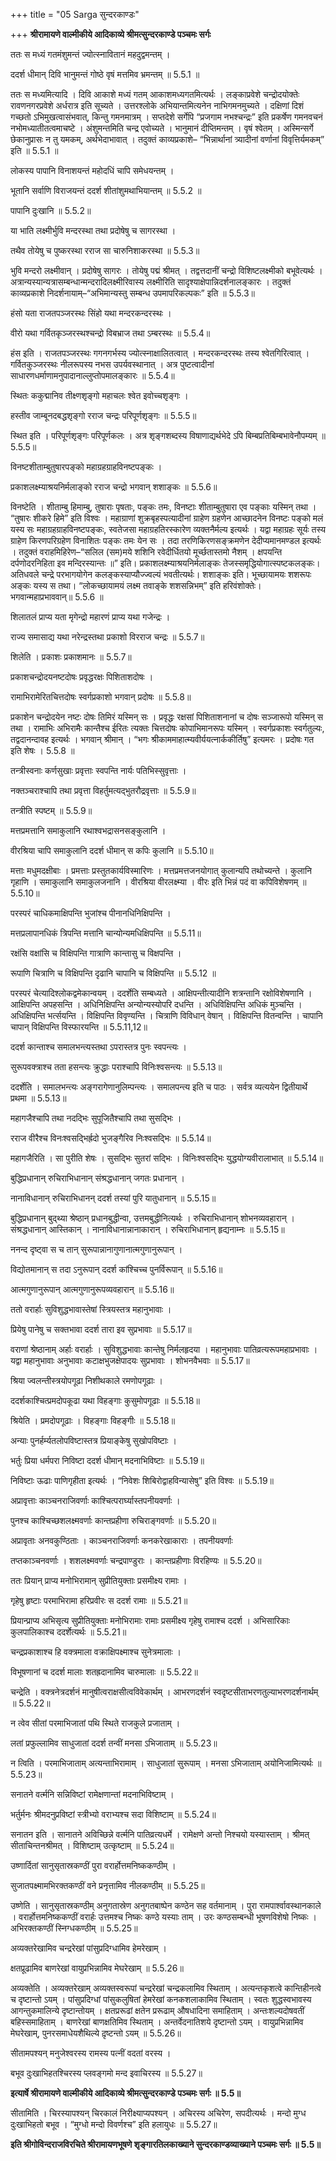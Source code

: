 +++
title = "05 Sarga सुन्दरकाण्डः"

+++
**श्रीरामायणे वाल्मीकीये आदिकाव्ये श्रीमत्सुन्दरकाण्डे पञ्चमः सर्गः**

ततः स मध्यं गतमंशुमन्तं ज्योत्स्नावितानं महदुद्वमन्तम् ।

ददर्श धीमान् दिवि भानुमन्तं गोष्ठे वृषं मत्तमिव भ्रमन्तम् ॥ 5.5.1 ॥

ततः स मध्यमित्यादि । दिवि आकाशे मध्यं गतम् आकाशमध्यगतमित्यर्थः । लङ्काप्रवेशे चन्द्रोदयोक्तेः रावणनगरप्रवेशे अर्धरात्र इति सूच्यते । उत्तरश्लोके अभियान्तमित्यनेन नाभिगमनमुच्यते । दक्षिणां दिशं गच्छतो ऽभिमुखत्वासंभवात्, किन्तु गमनमात्रम् । सप्तदेशे सर्गेपि “प्रजगाम नभश्चन्द्रः” इति प्रकर्षेण गमनवचनं नभोमध्यातीतत्वमाचष्टे । अंशुमन्तमिति चन्द्र एवोच्यते । भानुमानं दीप्तिमन्तम् । वृषं श्वेतम् । अस्मिन्सर्गे छेकानुप्रासः न तु यमकम्, अर्थभेदाभावात् । तदुक्तं काव्यप्रकाशे– “भिन्नार्थानां त्र्यादीनां वर्णानां विवृत्तिर्यमकम्” इति ॥ 5.5.1 ॥

लोकस्य पापानि विनाशयन्तं महोदधिं चापि समेधयन्तम् ।

भूतानि सर्वाणि विराजयन्तं ददर्श शीतांशुमथाभियान्तम् ॥ 5.5.2 ॥

पापानि दुःखानि ॥ 5.5.2॥

या भाति लक्ष्मीर्भुवि मन्दरस्था तथा प्रदोषेषु च सागरस्था ।

तथैव तोयेषु च पुष्करस्था रराज सा चारुनिशाकरस्था ॥ 5.5.3॥

भुवि मन्दरो लक्ष्मीवान् । प्रदोषेषु सागरः । तोयेषु पद्मं श्रीमत् । तद्वत्तदानीं चन्द्रो विशिष्टलक्ष्मीको बभूवेत्यर्थः । अत्रान्यस्यान्यत्रासम्बन्धान्मन्दरादिलक्ष्मीरिवास्य लक्ष्मीरिति सादृश्याक्षेपान्निदर्शनालङ्कारः । तदुक्तं काव्यप्रकाशे निदर्शनायाम्–“अभिमान्यस्तु सम्बन्ध उपमापरिकल्पकः” इति ॥ 5.5.3॥

हंसो यता राजतपञ्जरस्थः सिंहो यथा मन्दरकन्दरस्थः ।

वीरो यथा गर्वितकृञ्जरस्थश्चन्द्रो विबभ्राज तथा ऽम्बरस्थः ॥ 5.5.4॥

हंस इति । राजतपञ्जरस्थः गगनगर्भस्य ज्योत्स्नाक्षालितत्वात् । मन्दरकन्दरस्थः तस्य श्वेतगिरित्वात् । गर्वितकुञ्जरस्थः नीलरूपस्य नभस उपर्यवस्थानात् । अत्र पुष्टत्वादीनां साधारणधर्माणामनुपादानाल्लुप्तोपमालङ्कारः ॥ 5.5.4॥

स्थितः ककुद्मानिव तीक्ष्णशृङ्गो महाचलः श्वेत इवोच्चशृङ्गः ।

हस्तीव जाम्बूनदबद्धशृङ्गो रराज चन्द्रः परिपूर्णशृङ्गः ॥ 5.5.5॥

स्थित इति । परिपूर्णशृङ्गः परिपूर्णकलः । अत्र शृङ्गशब्दस्य विषाणाद्यर्थभेदे ऽपि बिम्बप्रतिबिम्बभावेनौपम्यम् ॥ 5.5.5॥

विनष्टशीताम्बुतुषारपङ्को महाग्रहग्राहविनष्टपङ्कः ।

प्रकाशलक्ष्म्याश्रयनिर्मलाङ्को रराज चन्द्रो भगवान् शशाङ्कः ॥ 5.5.6॥

विनष्टेति । शीताम्बु हिमाम्बु, तुषाराः पृषताः, पङ्कः तमः, विनष्टाः शीताम्बुतुषारा एव पङ्काः यस्मिन् तथा । “तुषारः शीकरे हिमे” इति विश्वः । महाग्राणां शुक्रबृहस्पत्यादीनां ग्राहेण ग्रहणेन आच्छादनेन विनष्टः पङ्को मलं यस्य सः महाग्रहग्राहविनष्टपङ्कः, स्वतेजसा महाग्रहतिरस्कारेण व्यक्तनैर्मल्य इत्यर्थः । यद्वा महाग्रहः सूर्यः तस्य ग्राहेण किरणपरिग्रहेण विनाशितः पङ्कः तमः येन सः । तदा तरणिकिरणसङ्क्रमणेन देदीप्यमानमण्डल इत्यर्थः । तदुक्तं वराहमिहिरेण–“सलिल (सम)मये शशिनि रवेदीर्धितयो मूर्च्छतास्तमो नैशम् । क्षपयन्ति दर्पणोदरनिहिता इव मन्दिरस्यान्तः ॥” इति। प्रकाशलक्ष्म्याश्रयनिर्मलाङ्कः तेजस्समृद्धियोगात्स्पष्टकलङ्कः। अतिधवले चन्द्रे परभागयोगेन कलङ्कस्याप्यौज्ज्वल्यं भवतीत्यर्थः। शशाङ्कः इति। भूच्छायामयः शशरूपः अङ्कः यस्य स तथा। “लोकच्छायामयं लक्ष्म तवाङ्के शशसन्निभम्” इति हरिवंशोक्तेः। भगवान्महाप्रभाववान्॥ 5.5.6 ॥

शिलातलं प्राप्य यता मृगेन्द्रो महारणं प्राप्य यथा गजेन्द्रः ।

राज्य समासाद्य यथा नरेन्द्रस्तथा प्रकाशो विरराज चन्द्रः ॥ 5.5.7॥

शिलेति । प्रकाशः प्रकाशमानः ॥ 5.5.7॥

प्रकाशचन्द्रोदयनष्टदोषः प्रवृद्धरक्षः पिशिताशदोषः ।

रामाभिरामेरितचित्तदोषः स्वर्गप्रकाशो भगवान् प्रदोषः ॥ 5.5.8॥

प्रकाशेन चन्द्रोदयेन नष्टः दोषः तिमिरं यस्मिन् सः । प्रवृद्धः रक्षसां पिशिताशनानां च दोषः सञ्जारूपो यस्मिन् स तथा । रामाभिः अभिरामैः कान्तैश्च ईरितः त्यक्तः चित्तदोषः कोपाभिमानरूपः यस्मिन् । स्वर्गप्रकाशः स्वर्गतुल्यः, तद्वदानन्दावह इत्यर्थः । भगवान् श्रीमान् । “भगः श्रीकाममाहात्म्यवीर्ययत्नार्ककीर्तिषु” इत्यमरः । प्रदोषः गत इति शेषः । 5.5.8 ॥

तन्त्रीस्वनाः कर्णसुखाः प्रवृत्ताः स्वपन्ति नार्यः पतिभिस्सुवृत्ताः ।

नक्तञ्चराश्चापि तथा प्रवृत्ता विहर्तुमत्यद्भुतरौद्रवृत्ताः ॥ 5.5.9॥

तन्त्रीति स्पष्टम् ॥ 5.5.9॥

मत्तप्रमत्तानि समाकुलानि रथाश्वभद्रासनसङ्कुलानि ।

वीरश्रिया चापि समाकुलानि ददर्श धीमान् स कपिः कुलानि ॥ 5.5.10॥

मत्ताः मधुमदक्षीबाः । प्रमत्ताः प्रस्तुतकार्यविस्मारिणः । मत्तप्रमत्तजनयोगात् कुलान्यपि तथोच्यन्ते । कुलानि गृहाणि । समाकुलानि समाकुलजनानि । वीरश्रिया वीरलक्ष्म्या । वीरः इति भिन्नं पदं वा कपिविशेषणम् ॥ 5.5.10॥

परस्परं चाधिकमाक्षिपन्ति भुजांश्च पीनानधिनिक्षिपन्ति ।

मत्तप्रलापानधिकं त्रिपन्ति मत्तानि चान्योन्यमधिक्षिपन्ति ॥ 5.5.11॥

रक्षंसि वक्षांसि च विक्षिपन्ति गात्राणि कान्तासु च विक्षपन्ति ।

रूपाणि चित्राणि च विक्षिपन्ति दृढानि चापानि च विक्षिपन्ति ॥ 5.5.12 ॥

परस्परं चेत्यादिश्लोकद्वमेकान्वयम् । ददर्शेति सम्बध्यते । आक्षिपन्तीत्यादीनि शत्रन्तानि रक्षोविशेषणानि । आक्षिपन्ति अपहसन्ति । अधिनिक्षिपन्ति अन्योन्यस्योपरि दधन्ति । अधिविक्षिपन्ति अधिकं मुञ्चन्ति । अधिक्षिपन्ति भर्त्सयन्ति । विक्षिपन्ति विवृण्यन्ति । चित्राणि विविधान् वेषान् । विक्षिपन्ति वितन्वन्ति । चापानि चापान् विक्षिपन्ति विस्फारयन्ति ॥ 5.5.11,12॥

ददर्श कान्ताश्च समालभन्त्यस्तथा ऽपरास्तत्र पुनः स्वपन्त्यः ।

सुरूपवक्त्राश्च तता हसन्त्यः क्रुद्धाः पराश्चापि विनिःश्वसन्त्यः ॥ 5.5.13॥

ददर्शेति । समालभन्त्यः अङ्गरागेणानुलिम्पन्त्यः । समालपन्त्य इति च पाठः । सर्वत्र व्यत्ययेन द्वितीयार्थे प्रथमा ॥ 5.5.13॥

महागजैश्चापि तथा नदद्भिः सुपूजितैश्चापि तथा सुसद्भिः ।

रराज वीरैश्च विनःश्वसद्भिर्ह्रदो भुजङ्गैरिव निःश्वसद्भिः ॥ 5.5.14॥

महागजैरिति । सा पुरीति शेषः । सुसद्भिः सुतरां सद्भिः । विनिःश्वसद्भिः युद्धयोग्यवीरालाभात् ॥ 5.5.14॥

बुद्धिप्रधानान् रुचिराभिधानान् संश्रद्धधानान् जगतः प्रधानान् ।

नानाविधानान् रुचिराभिधानन् ददर्श तस्यां पुरि यातुधानान् ॥ 5.5.15॥

बुद्धिप्रधानान् बुद्थ्या श्रेष्ठान् प्रधानबुद्धीन्वा, उत्तमबुद्धीनित्यर्थः । रुचिराभिधानान् शोभनव्यवहारान् । संश्रद्धधानान् आस्तिकान् । नानाविधानान्नानाकारान् । रुचिराभिधानान् हृद्यनाम्नः ॥ 5.5.15॥

ननन्द दृष्ट्वा स च तान् सुरूपान्नानागुणानात्मगुणानुरूपान् ।

विद्योतमानान् स तदा ऽनुरूपान् ददर्श कांश्चिच्च पुनर्विरूपान् ॥ 5.5.16॥

आत्मगुणानुरूपान् आत्मगुणानुरूपव्यवहारान् ॥ 5.5.16॥

ततो वरार्हाः सुविशुद्धभावास्तेषां स्त्रियस्तत्र महानुभावाः ।

प्रियेषु पानेषु च सक्तभावा ददर्श तारा इव सुप्रभावाः ॥ 5.5.17॥

वराणां श्रेष्ठानाम् अर्हाः वरार्हाः । सुविशुद्धभावाः कान्तेषु निर्मलहृदया । महानुभावाः पातिव्रत्यरूपमहाप्रभावाः । यद्वा महानुभावाः अनुभावाः कटाक्षभुजक्षेपादयः सुप्रभावाः । शोभनवैभवाः ॥ 5.5.17॥

श्रिया ज्वलन्तीस्त्रयोपगूढा निशीथकाले रमणोपगूढाः ।

ददर्शकाश्चित्प्रमदोपकूढा यथा विहङ्गाः कुसुमोपगूढाः ॥ 5.5.18॥

श्रियेति । प्रमदोपगूढाः । विहङ्गाः विहङ्गीः ॥ 5.5.18॥

अन्याः पुनर्हर्म्यतलोपविष्टास्तत्र प्रियाङ्केषु सुखोपविष्टाः ।

भर्तुः प्रिया धर्मपरा निविष्टा ददर्श धीमान् मदनाभिविष्टाः ॥ 5.5.19॥

निविष्टाः ऊढाः पाणिगृहीता इत्यर्थः । “निवेशः शिबिरोद्वाहविन्यासेषु” इति विश्वः ॥ 5.5.19॥

अप्रावृत्ताः काञ्चनराजिवर्णाः काश्चित्परार्घ्यास्तपनीयवर्णाः ।

पुनश्च काश्चिच्छशलक्ष्मवर्णाः कान्तप्रहीणा रुचिराङ्गवर्णाः ॥ 5.5.20॥

अप्रावृताः अनवकुण्ठिताः । काञ्चनराजिवर्णाः कनकरेखाकाराः । तपनीयवर्णाः

तप्तकाञ्चनवर्णाः । शशलक्ष्मवर्णाः चन्द्रपाण्डुराः । कान्तप्रहीणाः विरहिण्यः ॥ 5.5.20॥

ततः प्रियान् प्राप्य मनोभिरामान् सुप्रीतियुक्ताः प्रसमीक्ष्य रामाः ।

गृहेषु हृष्टाः परमाभिरामा हरिप्रवीरः स ददर्श रामाः ॥ 5.5.21॥

प्रियान्प्राप्य अभिसृत्य सुप्रीतियुक्ताः मनोभिरामाः रामाः प्रसमीक्ष्य गृहेषु रामाश्च ददर्श । अभिसारिकाः कुलपालिकाश्च ददर्शेत्यर्थः ॥ 5.5.21॥

चन्द्रप्रकाशाश्च हि वक्त्रमाला वक्राक्षिपक्ष्माश्च सुनेत्रमालाः ।

विभूषणानां च ददर्श मालाः शतह्रदानामिव चारुमालाः ॥ 5.5.22॥

चन्द्रेति । वक्त्रनेत्रदर्शनं मानुषीत्वराक्षसीत्वविवेकार्थम् । आभरणदर्शनं स्वदृष्टसीताभरणतुल्याभरणदर्शनार्थम् ॥ 5.5.22॥

न त्वेव सीतां परमाभिजातां पथि स्थिते राजकुले प्रजाताम् ।

लतां प्रफुल्लामिव साधुजातां ददर्श तन्वीं मनसा ऽभिजाताम् ॥ 5.5.23॥

न त्विति । परमाभिजाताम् अत्यन्ताभिरामाम् । साधुजातां सुरूपाम् । मनसा ऽभिजाताम् अयोनिजामित्यर्थः ॥ 5.5.23॥

सनातने वर्त्मनि सन्निविष्टां रामेक्षणान्तां मदनाभिविष्टाम् ।

भर्तुर्मनः श्रीमदनुप्रविष्टां स्त्रीभ्यो वराभ्यश्च सदा विशिष्टाम् ॥ 5.5.24॥

सनातन इति । सानातने अविच्छिन्ने वर्त्मनि पातिव्रत्यधर्मे । रामेक्षणे अन्तो निश्चयो यस्यास्ताम् । श्रीमत् सीताचिन्तनश्रीमत् । विशिष्टाम् उत्कृष्टाम् ॥ 5.5.24॥

उष्णार्दितां सानुसृतास्रकण्ठीं पुरा वरार्होत्तमनिष्ककण्ठीम् ।

सुजातपक्ष्मामभिरक्तकण्ठीं वने प्रनृत्तामिव नीलकण्ठीम् ॥ 5.5.25॥

उष्णेति । सानुसृतास्रकण्ठीम् अनुगतास्रेण अनुगतबाष्पेन कण्ठेन सह वर्तमानाम् । पुरा रामपार्श्वावस्थानकाले । वरार्होत्तमनिष्ककण्ठीं वरार्हः उत्तमश्च निष्कः कण्ठे यस्याः ताम् । उरः कण्ठसम्बन्धी भूषणविशेषो निष्कः । अभिरक्तकण्ठीं स्निग्धकण्ठीम् ॥ 5.5.25॥

अव्यक्तरेखामिव चन्द्ररेखां पांसुप्रदिग्धामिव हेमरेखाम् ।

क्षतप्रूढामिव बाणरेखां वायुप्रभिन्नामिव मेघरेखाम् ॥ 5.5.26॥

अव्यक्तेति । अव्यक्तरेखाम् अव्यक्तस्वरूपां चन्द्ररेखां चन्द्रकलामिव स्थिताम् । अत्यन्तकृशत्वे कान्तिहीनत्वे च दृष्टान्तो ऽयम् । पांसुप्रदिग्धां पांसुकलुषितां हेमरेखां कनकशलाकामिव स्थिताम् । स्वतः शुद्धस्वभावस्य आगन्तुकमालिन्ये दृष्टान्तोयम् । क्षतप्ररूढां क्षतेन प्ररूढाम् औषधादिना समाहिताम् । अन्तःशल्यदोषवतीं बहिस्समाहिताम् । बाणरेखां बाणक्षतिमिव स्थिताम् । अन्तर्वेदनातिशये दृष्टान्तो ऽयम् । वायुप्रभिन्नामिव मेघरेखाम्, पुनरसमाधेयशैथिल्ये दृ़ष्टन्तो ऽयम् ॥ 5.5.26॥

सीतामपश्यन् मनुजेश्वरस्य रामस्य पत्नीं वदतां वरस्य ।

बभूव दुःखाभिहतश्चिरस्य प्लवङ्गमो मन्द इवाचिरस्य ॥ 5.5.27॥

**इत्यार्षे श्रीरामायणे वाल्मीकीये आदिकाव्ये श्रीमत्सुन्दरकाण्डे पञ्चमः सर्गः ॥ 5.5॥**

सीतामिति । चिरस्यापश्यन् चिरकालं निरीक्ष्याप्यपश्यन् । अचिरस्य अचिरेण, सपदीत्यर्थः । मन्दो मुग्ध दुःखाभिहतो बभूव । “मुग्धो मन्दो विवर्णश्च” इति हलायुधः ॥ 5.5.27॥

**इति श्रीगोविन्दराजविरचिते श्रीरामायणभूषणे शृङ्गारतिलकाख्याने सुन्दरकाण्डव्याख्याने पञ्चमः सर्गः ॥ 5.5॥**

